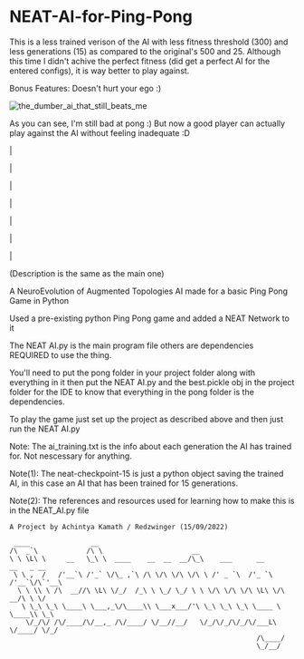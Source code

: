 # NEAT-AI-for-Ping-Pong

This is a less trained verison of the AI with less fitness threshold (300) and less generations (15) as compared to the original's 500 and 25.
Although this time I didn't achive the perfect fitness (did get a perfect AI for the entered configs), it is way better to play against.

Bonus Features: Doesn't hurt your ego :)

![the_dumber_ai_that_still_beats_me](https://user-images.githubusercontent.com/102427149/190482008-978533f9-e904-4ec3-a0a1-55839b4e2542.gif)

As you can see, I'm still bad at pong :) But now a good player can actually play against the AI without feeling inadequate :D

|

|

|

|

|

|

|


(Description is the same as the main one)

A NeuroEvolution of Augmented Topologies AI made for a basic Ping Pong Game in Python

Used a pre-existing python Ping Pong game and added a NEAT Network to it

The NEAT AI.py is the main program file others are dependencies REQUIRED to use the thing.

You'll need to put the pong folder in your project folder along with everything in it then put the NEAT AI.py and the best.pickle obj in the project folder for the IDE to know that everything in the pong folder is the dependencies.

To play the game just set up the project as described above and then just run the NEAT AI.py

Note: The ai_training.txt is the info about each generation the AI has trained for. Not nescessary for anything.

Note(1): The neat-checkpoint-15 is just a python object saving the trained AI, in this case an AI that has been trained for 15 generations.

Note(2): The references and resources used for learning how to make this is in the NEAT_AI.py file

```
A Project by Achintya Kamath / Redzwinger (15/09/2022)
```
```
 ____               __                                                          
/\  _`\            /\ \                      __                                 
\ \ \L\ \     __   \_\ \  ____    __  __  __/\_\    ___      __      __   _ __  
 \ \ ,  /   /'__`\ /'_` \/\_ ,`\ /\ \/\ \/\ \/\ \ /' _ `\  /'_ `\  /'__`\/\`'__\
  \ \ \\ \ /\  __//\ \L\ \/_/  /_\ \ \_/ \_/ \ \ \/\ \/\ \/\ \L\ \/\  __/\ \ \/ 
   \ \_\ \_\ \____\ \___,_\/\____\\ \___x___/'\ \_\ \_\ \_\ \____ \ \____\\ \_\ 
    \/_/\/ /\/____/\/__,_ /\/____/ \/__//__/   \/_/\/_/\/_/\/___L\ \/____/ \/_/ 
                                                             /\____/            
                                                             \_/__/            
